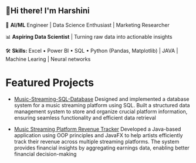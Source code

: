 ## 👋Hi there! I'm Harshini

<!--
**Harshini-9/Harshini-9** is a ✨ _special_ ✨ repository because its `README.md` (this file) appears on your GitHub profile.
Here are some ideas to get you started:

- 🔭 I’m currently working on ...
- 🌱 I’m currently learning ...
- 👯 I’m looking to collaborate on ...
- 🤔 I’m looking for help with ...
- 💬 Ask me about ...
- 📫 How to reach me: ...
- 😄 Pronouns: ...
- ⚡ Fun fact: ...
-->
🚀 **AI/ML** Engineer | Data Science Enthusiast | Marketing Researcher

📊 **Aspiring Data Scientist** | Turning raw data into actionable insights

🛠️ **Skills:** Excel • Power BI • SQL • Python (Pandas, Matplotlib) | JAVA | Machine Learing | Neural networks

# Featured Projects
- [Music-Streaming-SQL-Database](https://github.com/Harshini-9/Music-Streaming-SQL-Database)
Designed and implemented a database system for a music streaming platform using SQL. Built a structured data management system to store and organize crucial platform information, ensuring seamless functionality and efficient data retrieval

- [Music Streaming Platform Revenue Tracker](https://github.com/Harshini-9/Revenue-Tracker?tab=readme-ov-file#music-streaming-platform-revenue-tracker)
Developed a Java-based application using OOP
 principles and JavaFX to help artists efficiently track their revenue across multiple streaming platforms. The system provides financial insights by aggregating earnings data, enabling better financial decision-making

